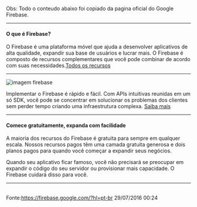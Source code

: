 Obs: Todo o conteudo abaixo foi copiado da pagina oficial do Google Firebase.
<hr>
<h4>O que é Firebase?</h4>
<p>		O Firebase é uma plataforma móvel que ajuda a desenvolver aplicativos de alta qualidade, expandir sua base de usuários e lucrar mais. O Firebase é composto de recursos complementares que você pode combinar de acordo com suas necessidades.<a href="https://firebase.google.com/features/?hl=pt-br">Todos os recursos</a><p>
<hr>
<img src="https://lh3.googleusercontent.com/pmFdSCiNJf4foF41QJvWGKhkB_sn3Lneql4Vk5kos_nP7n3ieddBGnCKsxQxGjl2tl2A-OEd3_az1Yo8kU0tPnDLe2N2uQ=s888" alt="imagem firebase">
<p>		Implementar o Firebase é rápido e fácil. Com APIs intuitivas reunidas em um só SDK, você pode se concentrar em solucionar os problemas dos clientes sem perder tempo criando uma infraestrutura complexa. <a href="https://firebase.google.com/docs/?hl=pt-br">Saiba mais</a></p>
<hr>

<h4>Comece gratuitamente, expanda com facilidade</h4>
<p>		A maioria dos recursos do Firebase é gratuita para sempre em qualquer escala. Nossos recursos pagos têm uma camada gratuita generosa e dois planos pagos para quando você começar a expandir seus negócios.<p>
<p>		Quando seu aplicativo ficar famoso, você não precisará se preocupar em expandir o código do seu servidor ou provisionar mais capacidade. O Firebase cuidará disso para você.</p>
<hr>
<br>
Fonte:<a href="https://firebase.google.com/?hl=pt-br">https://firebase.google.com/?hl=pt-br</a> 29/07/2016 00:24
